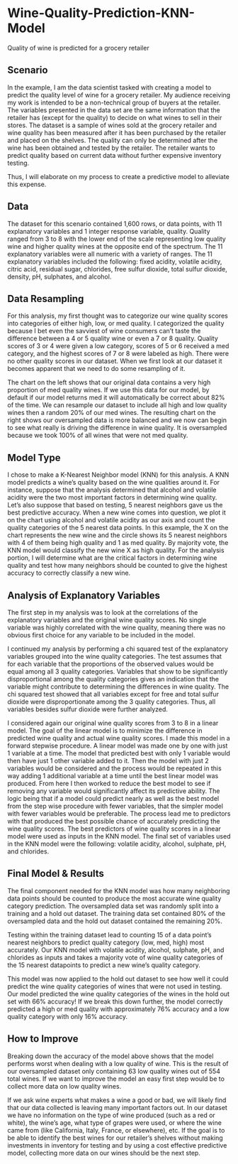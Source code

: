 # Wine-Quality-Prediction-KNN-Model
Quality of wine is predicted for a grocery retailer 

## Scenario
In the example, I am the data scientist tasked with creating a model to predict the quality level of wine for a grocery retailer. My audience receiving my work is intended to be a non-technical group of buyers at the retailer. The variables presented in the data set are the same information that the retailer has (except for the quality) to decide on what wines to sell in their stores. The dataset is a sample of wines sold at the grocery retailer and wine quality has been measured after it has been purchased by the retailer and placed on the shelves. The quality can only be determined after the wine has been obtained and tested by the retailer. The retailer wants to predict quality based on current data without further expensive inventory testing. 

Thus, I will elaborate on my process to create a predictive model to alleviate this expense. 

## Data
The dataset for this scenario contained 1,600 rows, or data points, with 11 explanatory variables and 1 integer response variable, quality. Quality ranged from 3 to 8 with the lower end of the scale representing low quality wine and higher quality wines at the opposite end of the spectrum. The 11 explanatory variables were all numeric with a variety of ranges. The 11 explanatory variables included the following: fixed acidity, volatile acidity, citric acid, residual sugar, chlorides, free sulfur dioxide, total sulfur dioxide, density, pH, sulphates, and alcohol.

## Data Resampling
For this analysis, my first thought was to categorize our wine quality scores into categories of either high, low, or med quality. I categorized the quality because I bet even the savviest of wine consumers can’t taste the difference between a 4 or 5 quality wine or even a 7 or 8 quality. Quality scores of 3 or 4 were given a low category, scores of 5 or 6 received a med category, and the highest scores of 7 or 8 were labeled as high. There were no other quality scores in our dataset. When we first look at our dataset it becomes apparent that we need to do some resampling of it. 

The chart on the left shows that our original data contains a very high proportion of med quality wines. If we use this data for our model, by default if our model returns med it will automatically be correct about 82% of the time. We can resample our dataset to include all high and low quality wines then a random 20% of our med wines. The resulting chart on the right shows our oversampled data is more balanced and we now can begin to see what really is driving the difference in wine quality. It is oversampled because we took 100% of all wines that were not med quality.

## Model Type
I chose to make a K-Nearest Neighbor model (KNN) for this analysis. A KNN model predicts a wine’s quality based on the wine qualities around it. For instance, suppose that the analysis determined that alcohol and volatile acidity were the two most important factors in determining wine quality. Let’s also suppose that based on testing, 5 nearest neighbors gave us the best predictive accuracy. When a new wine comes into question, we plot it on the chart using alcohol and volatile acidity as our axis and count the quality categories of the 5 nearest data points. In this example, the X on the chart represents the new wine and the circle shows its 5 nearest neighbors with 4 of them being high quality and 1 as med quality. By majority vote, the KNN model would classify the new wine X as high quality. For the analysis portion, I will determine what are the critical factors in determining wine quality and test how many neighbors should be counted to give the highest accuracy to correctly classify a new wine. 

 ## Analysis of Explanatory Variables
The first step in my analysis was to look at the correlations of the explanatory variables and the original wine quality scores. No single variable was highly correlated with the wine quality, meaning there was no obvious first choice for any variable to be included in the model. 
 
I continued my analysis by performing a chi squared test of the explanatory variables grouped into the wine quality categories. The test assumes that for each variable that the proportions of the observed values would be equal among all 3 quality categories. Variables that show to be significantly disproportional among the quality categories gives an indication that the variable might contribute to determining the differences in wine quality. The chi squared test showed that all variables except for free and total sulfur dioxide were disproportionate among the 3 quality categories. Thus, all variables besides sulfur dioxide were further analyzed. 

I considered again our original wine quality scores from 3 to 8 in a linear model. The goal of the linear model is to minimize the difference in predicted wine quality and actual wine quality scores. I made this model in a forward stepwise procedure. A linear model was made one by one with just 1 variable at a time. The model that predicted best with only 1 variable would then have just 1 other variable added to it. Then the model with just 2 variables would be considered and the process would be repeated in this way adding 1 additional variable at a time until the best linear model was produced. From here I then worked to reduce the best model to see if removing any variable would significantly affect its predictive ability. The logic being that if a model could predict nearly as well as the best model from the step wise procedure with fewer variables, that the simpler model with fewer variables would be preferable. 
The process lead me to predictors with that produced the best possible chance of accurately predicting the wine quality scores. The best predictors of wine quality scores in a linear model were used as inputs in the KNN model. The final set of variables used in the KNN model were the following: volatile acidity, alcohol, sulphate, pH, and chlorides. 

## Final Model & Results
The final component needed for the KNN model was how many neighboring data points should be counted to produce the most accurate wine quality category prediction. The oversampled data set was randomly split into a training and a hold out dataset. The training data set contained 80% of the oversampled data and the hold out dataset contained the remaining 20%. 

Testing within the training dataset lead to counting 15 of a data point’s nearest neighbors to predict quality category (low, med, high) most accurately. Our KNN model with volatile acidity, alcohol, sulphate, pH, and chlorides as inputs and takes a majority vote of wine quality categories of the 15 nearest datapoints to predict a new wine’s quality category. 

This model was now applied to the hold out dataset to see how well it could predict the wine quality categories of wines that were not used in testing. Our model predicted the wine quality categories of the wines in the hold out set with 66% accuracy! If we break this down further, the model correctly predicted a high or med quality with approximately 76% accuracy and a low quality category with only 16% accuracy. 

## How to Improve
Breaking down the accuracy of the model above shows that the model performs worst when dealing with a low quality of wine. This is the result of our oversampled dataset only containing 63 low quality wines out of 554 total wines. If we want to improve the model an easy first step would be to collect more data on low quality wines. 

If we ask wine experts what makes a wine a good or bad, we will likely find that our data collected is leaving many important factors out. In our dataset we have no information on the type of wine produced (such as a red or white), the wine’s age, what type of grapes were used, or where the wine came from (like California, Italy, France, or elsewhere), etc. If the goal is to be able to identify the best wines for our retailer’s shelves without making investments in inventory for testing and by using a cost effective predictive model, collecting more data on our wines should be the next step. 
